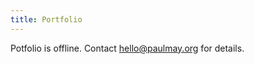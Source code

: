 ```yaml
---
title: Portfolio
---
```

Potfolio is offline. Contact <a href="mailto:hello+portfolio@paulmay.org">hello@paulmay.org</a> for details.
